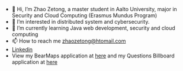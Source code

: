 - 👋 Hi, I’m Zhao Zetong, a master student in Aalto University, major in Security and Cloud Computing (Erasmus Mundus Program)
- 👀 I’m interested in distributed system and cybersecurity.
- 🌱 I’m currently learning Java web development, security and cloud computing
- 📫 How to reach me zhaozetong@htomail.com
- [Linkedin](https://www.linkedin.com/in/zetong-zhao-3286b71b8/)
- View my BearMaps application at [here](https://github.com/Agachily/Bear-Maps) and my Questions Billboard application at [here](https://github.com/Agachily/Web-Software-Development/tree/master/Project%202)

<!---
Agachily/Agachily is a ✨ special ✨ repository because its `README.md` (this file) appears on your GitHub profile.
You can click the Preview link to take a look at your changes.
--->
